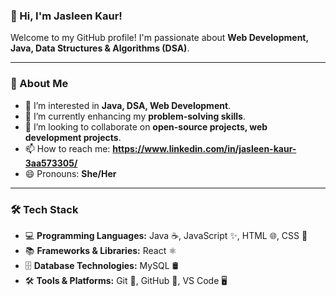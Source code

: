 ### 👋 Hi, I'm Jasleen Kaur!  
Welcome to my GitHub profile! I'm passionate about **Web Development, Java, Data Structures & Algorithms (DSA)**.

---

### 🚀 About Me  
- 👀 I’m interested in **Java, DSA, Web Development**.  
- 🌱 I’m currently enhancing my **problem-solving skills**.  
- 💞️ I’m looking to collaborate on **open-source projects, web development projects**.  
- 📫 How to reach me: **https://www.linkedin.com/in/jasleen-kaur-3aa573305/**  
- 😄 Pronouns: **She/Her**    

---

### 🛠️ Tech Stack  
- 💻 **Programming Languages:** Java ☕, JavaScript ✨, HTML 🌐, CSS 🎨  
- 📚 **Frameworks & Libraries:** React ⚛️  
- 🗄️ **Database Technologies:** MySQL 🛢️  
- 🛠️ **Tools & Platforms:** Git 🔗, GitHub 🐙, VS Code 🖥️  
